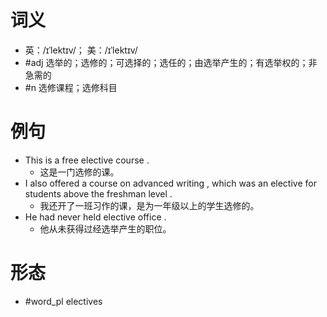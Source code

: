 # 词义
- 英：/ɪˈlektɪv/； 美：/ɪˈlektɪv/
- #adj 选举的；选修的；可选择的；选任的；由选举产生的；有选举权的；非急需的
- #n 选修课程；选修科目
# 例句
- This is a free elective course .
	- 这是一门选修的课。
- I also offered a course on advanced writing , which was an elective for students above the freshman level .
	- 我还开了一班习作的课，是为一年级以上的学生选修的。
- He had never held elective office .
	- 他从未获得过经选举产生的职位。
# 形态
- #word_pl electives
